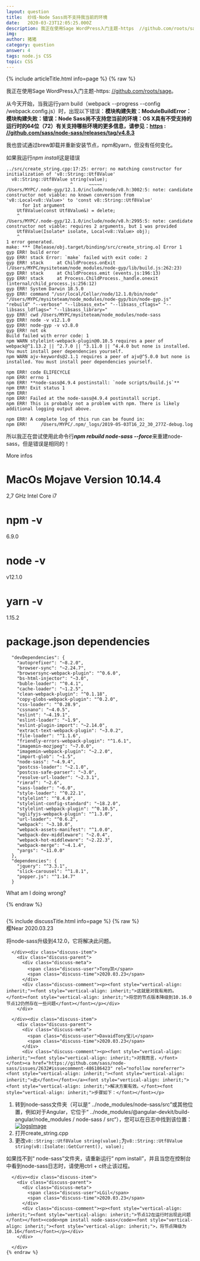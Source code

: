 ```yaml
---
layout: question
title:  纱线-Node Sass尚不支持我当前的环境
date:   2020-03-23T12:05:25.000Z
description: 我正在使用Sage WordPress入门主题-https  //github.com/roots/sage。从今天开始，当我运行yarn build...
img: 
author: 猪猪
category: question
answer: 4
tags: node.js CSS
topic: CSS
---
```

<div class="article-root">
  <div class="article">
    {% include articleTitle.html info=page %}
    {% raw %}
    <div class="article-content"><p><font style="vertical-align: inherit;"><font style="vertical-align: inherit;">我正在使用Sage WordPress入门主题-https: </font></font><a href="https://github.com/roots/sage" rel="noreferrer"><font style="vertical-align: inherit;"><font style="vertical-align: inherit;">//github.com/roots/sage</font></font></a><font style="vertical-align: inherit;"><font style="vertical-align: inherit;">。</font></font></p>

<p><font style="vertical-align: inherit;"><font style="vertical-align: inherit;">从今天开始，当我运行yarn build（webpack --progress --config /webpack.config.js）时，出现以下错误：</font></font><strong><font style="vertical-align: inherit;"><font style="vertical-align: inherit;">模块构建失败：ModuleBuildError：模块构建失败：错误：Node Sass尚不支持您当前的环境：OS X具有不受支持的运行时的64位（72）有关支持哪些环境的更多信息，请参见：</font><a href="https://github.com/sass/node-sass/releases/tag/v4.8.3" rel="noreferrer"><font style="vertical-align: inherit;">https</font></a><font style="vertical-align: inherit;"> :
 </font></font><a href="https://github.com/sass/node-sass/releases/tag/v4.8.3" rel="noreferrer"><font style="vertical-align: inherit;"><font style="vertical-align: inherit;">//github.com/sass/node-sass/releases/tag/v4.8.3</font></font></a></strong></p>

<p><font style="vertical-align: inherit;"><font style="vertical-align: inherit;">我也尝试通过brew卸载并重新安装节点，npm和yarn，但没有任何变化。 </font></font></p>

<p><font style="vertical-align: inherit;"><font style="vertical-align: inherit;">如果我运行</font></font><em><font style="vertical-align: inherit;"><font style="vertical-align: inherit;">npm install</font></font></em><font style="vertical-align: inherit;"><font style="vertical-align: inherit;">这是错误</font></font></p>

<pre><code>../src/create_string.cpp:17:25: error: no matching constructor for initialization of 'v8::String::Utf8Value'<font></font>
  v8::String::Utf8Value string(value);<font></font>
                        ^      ~~~~~<font></font>
/Users/MYPC/.node-gyp/12.1.0/include/node/v8.h:3002:5: note: candidate constructor not viable: no known conversion from 'v8::Local&lt;v8::Value&gt;' to 'const v8::String::Utf8Value'<font></font>
      for 1st argument<font></font>
    Utf8Value(const Utf8Value&amp;) = delete;<font></font>
    ^<font></font>
/Users/MYPC/.node-gyp/12.1.0/include/node/v8.h:2995:5: note: candidate constructor not viable: requires 2 arguments, but 1 was provided<font></font>
    Utf8Value(Isolate* isolate, Local&lt;v8::Value&gt; obj);<font></font>
    ^<font></font>
1 error generated.<font></font>
make: *** [Release/obj.target/binding/src/create_string.o] Error 1<font></font>
gyp ERR! build error <font></font>
gyp ERR! stack Error: `make` failed with exit code: 2<font></font>
gyp ERR! stack     at ChildProcess.onExit (/Users/MYPC/mysiteteam/node_modules/node-gyp/lib/build.js:262:23)<font></font>
gyp ERR! stack     at ChildProcess.emit (events.js:196:13)<font></font>
gyp ERR! stack     at Process.ChildProcess._handle.onexit (internal/child_process.js:256:12)<font></font>
gyp ERR! System Darwin 18.5.0<font></font>
gyp ERR! command "/usr/local/Cellar/node/12.1.0/bin/node" "/Users/MYPC/mysiteteam/node_modules/node-gyp/bin/node-gyp.js" "rebuild" "--verbose" "--libsass_ext=" "--libsass_cflags=" "--libsass_ldflags=" "--libsass_library="<font></font>
gyp ERR! cwd /Users/MYPC/mysiteteam/node_modules/node-sass<font></font>
gyp ERR! node -v v12.1.0<font></font>
gyp ERR! node-gyp -v v3.8.0<font></font>
gyp ERR! not ok <font></font>
Build failed with error code: 1<font></font>
npm WARN stylelint-webpack-plugin@0.10.5 requires a peer of webpack@^1.13.2 || ^2.7.0 || ^3.11.0 || ^4.4.0 but none is installed. You must install peer dependencies yourself.<font></font>
npm WARN ajv-keywords@2.1.1 requires a peer of ajv@^5.0.0 but none is installed. You must install peer dependencies yourself.<font></font>
<font></font>
npm ERR! code ELIFECYCLE<font></font>
npm ERR! errno 1<font></font>
npm ERR! **node-sass@4.9.4 postinstall: `node scripts/build.js`**<font></font>
npm ERR! Exit status 1<font></font>
npm ERR! <font></font>
npm ERR! Failed at the node-sass@4.9.4 postinstall script.<font></font>
npm ERR! This is probably not a problem with npm. There is likely additional logging output above.<font></font>
<font></font>
npm ERR! A complete log of this run can be found in:<font></font>
npm ERR!     /Users/MYPC/.npm/_logs/2019-05-03T16_22_30_277Z-debug.log<font></font>
</code></pre>

<p><font style="vertical-align: inherit;"><font style="vertical-align: inherit;">所以我正在尝试使用此命令行</font></font><strong><em><font style="vertical-align: inherit;"><font style="vertical-align: inherit;">npm rebuild node-sass --force</font></font></em></strong><font style="vertical-align: inherit;"><font style="vertical-align: inherit;">来重建node-sass，</font><font style="vertical-align: inherit;">但是错误是相同的！</font></font></p>

<p>More infos</p>

<h1>MacOs Mojave Version 10.14.4</h1>

<p>2,7 GHz Intel Core i7</p>

<h1>npm -v</h1>

<p>6.9.0</p>

<h1>node -v</h1>

<p>v12.1.0</p>

<h1>yarn -v</h1>

<p>1.15.2</p>

<h1>package.json dependencies</h1>

<pre><code>  "devDependencies": {<font></font>
    "autoprefixer": "~8.2.0",<font></font>
    "browser-sync": "~2.24.7",<font></font>
    "browsersync-webpack-plugin": "^0.6.0",<font></font>
    "bs-html-injector": "~3.0",<font></font>
    "buble-loader": "^0.4.1",<font></font>
    "cache-loader": "~1.2.5",<font></font>
    "clean-webpack-plugin": "^0.1.18",<font></font>
    "copy-globs-webpack-plugin": "^0.2.0",<font></font>
    "css-loader": "^0.28.9",<font></font>
    "cssnano": "~4.0.5",<font></font>
    "eslint": "~4.19.1",<font></font>
    "eslint-loader": "~1.9",<font></font>
    "eslint-plugin-import": "~2.14.0",<font></font>
    "extract-text-webpack-plugin": "~3.0.2",<font></font>
    "file-loader": "^1.1.6",<font></font>
    "friendly-errors-webpack-plugin": "^1.6.1",<font></font>
    "imagemin-mozjpeg": "~7.0.0",<font></font>
    "imagemin-webpack-plugin": "~2.2.0",<font></font>
    "import-glob": "~1.5",<font></font>
    "node-sass": "~4.9.4",<font></font>
    "postcss-loader": "~2.1.0",<font></font>
    "postcss-safe-parser": "~3.0",<font></font>
    "resolve-url-loader": "~2.3.1",<font></font>
    "rimraf": "~2.6",<font></font>
    "sass-loader": "~6.0",<font></font>
    "style-loader": "^0.22.1",<font></font>
    "stylelint": "^8.4.0",<font></font>
    "stylelint-config-standard": "~18.2.0",<font></font>
    "stylelint-webpack-plugin": "^0.10.5",<font></font>
    "uglifyjs-webpack-plugin": "^1.3.0",<font></font>
    "url-loader": "^0.6.2",<font></font>
    "webpack": "~3.10.0",<font></font>
    "webpack-assets-manifest": "^1.0.0",<font></font>
    "webpack-dev-middleware": "~2.0.4",<font></font>
    "webpack-hot-middleware": "~2.22.3",<font></font>
    "webpack-merge": "~4.1.4",<font></font>
    "yargs": "~11.0.0"<font></font>
  },<font></font>
  "dependencies": {<font></font>
    "jquery": "^3.3.1",<font></font>
    "slick-carousel": "^1.8.1",<font></font>
    "popper.js": "^1.14.7"<font></font>
  }<font></font>
</code></pre>

<p>What am I doing wrong?</p></div>
    {% endraw %}
  </div>
  <p style="height: 0;width:0;overflow: hidden;"> 第3018篇《纱线-Node Sass尚不支持我当前的环境》来自Winter(https://github.com/aiyld/aiyld.github.io)的站点</p>
  <div class="discuss-wrapper">
    {% include discussTitle.html info=page %}
    {% raw %}
    <div class="discuss-item">
        <div class="discuss-parent">
          <div class="discuss-meta">
            <span class="discuss-user">樱Near</span>
            <span class="discuss-time">2020.03.23</span>
          </div>
          <div class="discuss-comment"><p><font style="vertical-align: inherit;"><font style="vertical-align: inherit;">将node-sass升级到4.12.0，它将解决此问题。 </font></font></p></div>
        </div>
        
      </div><div class="discuss-item">
        <div class="discuss-parent">
          <div class="discuss-meta">
            <span class="discuss-user">Tony凯</span>
            <span class="discuss-time">2020.03.23</span>
          </div>
          <div class="discuss-comment"><p><font style="vertical-align: inherit;"><font style="vertical-align: inherit;">这就是对我有用的。</font><font style="vertical-align: inherit;">将您的节点版本降级到10.16.0节点12仍然存在一些问题</font></font></p></div>
        </div>
        
      </div><div class="discuss-item">
        <div class="discuss-parent">
          <div class="discuss-meta">
            <span class="discuss-user">DavaidTony宝儿</span>
            <span class="discuss-time">2020.03.23</span>
          </div>
          <div class="discuss-comment"><p><font style="vertical-align: inherit;"><font style="vertical-align: inherit;">对我而言，</font></font><a href="https://github.com/sass/node-sass/issues/2632#issuecomment-486186423" rel="nofollow noreferrer"><font style="vertical-align: inherit;"><font style="vertical-align: inherit;">此</font></font></a><font style="vertical-align: inherit;"><font style="vertical-align: inherit;">解决方案有效。</font><font style="vertical-align: inherit;">步骤如下：</font></font></p>

<ol>
<li><font style="vertical-align: inherit;"><font style="vertical-align: inherit;">转到node-sass文件夹（可以是“ ../node_modules/node-sass/src”或其他位置，例如对于Angular，它位于“ ../node_modules/@angular-devkit/build-angular/node_modules / node-sass / src“），您可以在日志中找到该位置：
</font></font><a href="https://i.stack.imgur.com/ry7bE.png" rel="nofollow noreferrer"><img src="https://i.stack.imgur.com/ry7bE.png" alt="logsImage"></a></li>
<li><font style="vertical-align: inherit;"><font style="vertical-align: inherit;">打开create_string.cpp</font></font></li>
<li><font style="vertical-align: inherit;"><font style="vertical-align: inherit;">更改</font></font><code>v8::String::Utf8Value string(value);</code><font style="vertical-align: inherit;"><font style="vertical-align: inherit;">为</font></font><code>v8::String::Utf8Value string(v8::Isolate::GetCurrent(), value);</code></li>
</ol>

<p><font style="vertical-align: inherit;"><font style="vertical-align: inherit;">如果找不到“ node-sass”文件夹，请重新运行“ npm install”，并且当您在控制台中看到node-sass日志时，请使用ctrl + c终止该过程。</font></font></p></div>
        </div>
        
      </div><div class="discuss-item">
        <div class="discuss-parent">
          <div class="discuss-meta">
            <span class="discuss-user">LGil</span>
            <span class="discuss-time">2020.03.23</span>
          </div>
          <div class="discuss-comment"><p><font style="vertical-align: inherit;"><font style="vertical-align: inherit;">节点12在运行时出现此问题</font></font><code>npm install node-sass</code><font style="vertical-align: inherit;"><font style="vertical-align: inherit;">，将节点降级为10.16</font></font></p></div>
        </div>
        
      </div>
    {% endraw %}
  </div>
<div>
